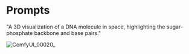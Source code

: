 # Prompts
"A 3D visualization of a DNA molecule in space, highlighting the sugar-phosphate backbone and base pairs."

![ComfyUI_00020_](https://github.com/user-attachments/assets/6069a9ee-2150-4a36-9697-a3a89a704fb3)
